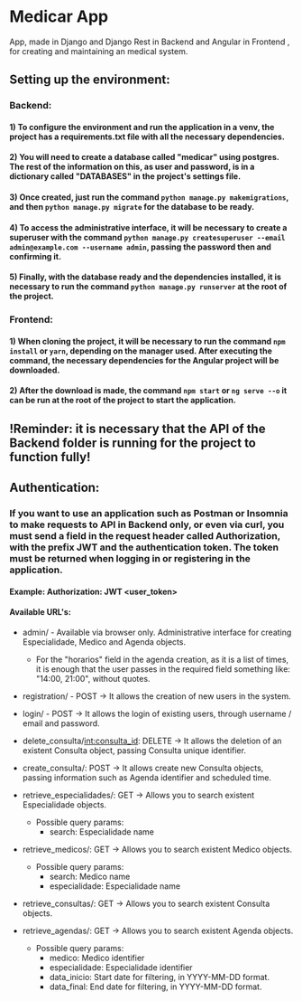 # Medicar App
App, made in Django and Django Rest in Backend and Angular in Frontend , for creating and maintaining an medical system.

## Setting up the environment:

 ### Backend:
 #### 1) To configure the environment and run the application in a venv, the project has a requirements.txt file with all the necessary dependencies.
 #### 2) You will need to create a database called "medicar" using postgres. The rest of the information on this, as user and password, is in a dictionary called "DATABASES" in the project's settings file. 
 #### 3) Once created, just run the command ```python manage.py makemigrations```, and then ```python manage.py migrate``` for the database to be ready.
 #### 4) To access the administrative interface, it will be necessary to create a superuser with the command ```python manage.py createsuperuser --email admin@example.com --username admin```, passing the password then and confirming it. 
 #### 5) Finally, with the database ready and the dependencies installed, it is necessary to run the command ```python manage.py runserver``` at the root of the project.
 
 ### Frontend:
 #### 1) When cloning the project, it will be necessary to run the command ```npm install``` or ```yarn```, depending on the manager used. After executing the command, the necessary dependencies for the Angular project will be downloaded.
 #### 2) After the download is made, the command ```npm start``` or ```ng serve --o``` it can be run at the root of the project to start the application.
 ## !Reminder: it is necessary that the API of the Backend folder is running for the project to function fully!

 
## Authentication:

 ### If you want to use an application such as Postman or Insomnia to make requests to API in Backend only, or even via curl, you must send a field in the request header called Authorization, with the prefix JWT and the authentication token. The token must be returned when logging in or registering in the application.
 
 #### Example: Authorization: JWT <user_token>
 #### Available URL's:
  - admin/ - Available via browser only. Administrative interface for creating Especialidade, Medico and Agenda objects.
    - For the "horarios" field in the agenda creation, as it is a list of times, it is enough that the user passes in the required field something like: "14:00, 21:00", without quotes.
  - registration/ - POST -> It allows the creation of new users in the system.
  - login/ - POST -> It allows the login of existing users, through username / email and password.
 
  - delete_consulta/<int:consulta_id>: DELETE -> It allows the deletion of an existent Consulta object, passing Consulta unique identifier.
  - create_consulta/: POST -> It allows create new Consulta objects, passing information such as Agenda identifier and scheduled time.
  - retrieve_especialidades/: GET -> Allows you to search existent Especialidade objects.
    - Possible query params: 
      - search: Especialidade name
  - retrieve_medicos/: GET -> Allows you to search existent Medico objects.
    - Possible query params: 
      - search: Medico name
      - especialidade: Especialidade name
  - retrieve_consultas/: GET -> Allows you to search existent Consulta objects.
  - retrieve_agendas/: GET -> Allows you to search existent Agenda objects.
    - Possible query params: 
      - medico: Medico identifier
      - especialidade: Especialidade identifier
      - data_inicio: Start date for filtering, in YYYY-MM-DD format. 
      - data_final: End date for filtering, in YYYY-MM-DD format.

 
